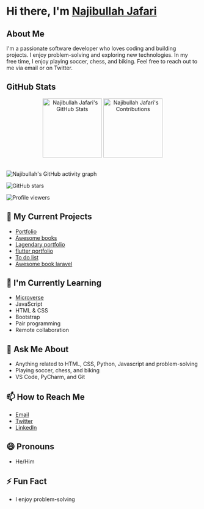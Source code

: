 # Hi there, I'm [Najibullah Jafari]()

## About Me

I'm a passionate software developer who loves coding and building projects. I enjoy problem-solving and exploring new technologies. In my free time, I enjoy playing soccer, chess, and biking. Feel free to reach out to me via email or on Twitter.

## GitHub Stats

<div align="center">
  <img src="https://github-readme-stats.vercel.app/api?username=najibullahjafari&show_icons=true&hide_border=true&title_color=f65ee0&icon_color=1495ff&text_color=0CFFD2&bg_color=0c002e" alt="Najibullah Jafari's GitHub Stats" height="155"/>
  <img src="https://github-readme-streak-stats.herokuapp.com?user=najibullahjafari&hide_border=true&ring=f65ee0&sideNums=f65ee0&stroke=1495ff&background=0c002e&sideLabels=0cffd2&dates=1495ff&fire=1495ff&currStreakLabel=0cffd2&currStreakNum=0cffd2&date_format=M%20j%5B%2C%20Y%5D" alt="Najibullah Jafari's Contributions" height="155"/>
</div>

<br>
 
![Najibullah's GitHub activity graph](https://github-readme-activity-graph.vercel.app/graph?username=najibullahjafari&bg_color=0c002e&color=0CFFD2&line=f65ee0&point=1495ff&area=true&hide_border=true)
<be>

![GitHub stars](https://img.shields.io/github/stars/najibullahjafari?style=social)

![Profile viewers](https://komarev.com/ghpvc/?username=najibullahjafari&color=green)
<br>
  
## 🔭 My Current Projects

- [Portfolio](https://github.com/najibullahjafari/Portfolio-Mobile_version)
- [Awesome books](https://najibullahjafari.github.io/Awesome-books/)
- [Lagendary portfolio](https://tiny-donut-bb9f40.netlify.app/)
- [flutter portfolio](https://github.com/najibullahjafari/flutter-portfolio)
- [To do list](https://64933b42fe735108c7471065--gleaming-rabanadas-7c9e4b.netlify.app/)
- [Awesome book laravel](https://github.com/najibullahjafari/Awesome_book_laravel)

## 🌱 I'm Currently Learning

- [Microverse](https://www.microverse.org/)
- JavaScript
- HTML & CSS
- Bootstrap
- Pair programming
- Remote collaboration 


## 💬 Ask Me About

- Anything related to HTML, CSS, Python, Javascript and problem-solving
- Playing soccer, chess, and biking 
- VS Code, PyCharm, and Git

## 📫 How to Reach Me

- [Email](najib2020202020@gmail.com)
- [Twitter](https://twitter.com/Najib_Jafari_)
- [LinkedIn](https://www.linkedin.com/in/najibulla-jafari-609852263/)

## 😄 Pronouns

- He/Him

## ⚡ Fun Fact

- I enjoy problem-solving
